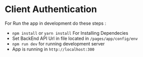 # Client Authentication 

For Run the app in development do these steps : 
  
  * `npm install` or `yarn install` For Installing Dependecies
  *  Set BackEnd API Url in file located in `/pages/app/config/env`
  *  `npm run dev` for running development server
  *  App is running in `http://localhost:300`
